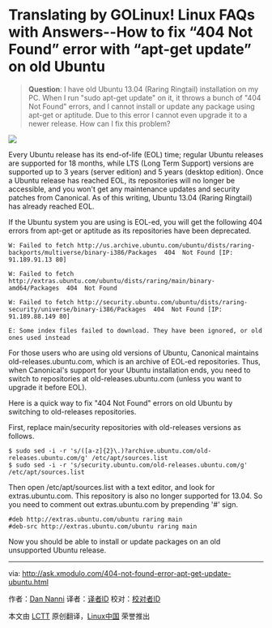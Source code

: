 Translating by GOLinux!
Linux FAQs with Answers--How to fix “404 Not Found” error with “apt-get update” on old Ubuntu
================================================================================
> **Question**: I have old Ubuntu 13.04 (Raring Ringtail) installation on my PC. When I run "sudo apt-get update" on it, it throws a bunch of "404 Not Found" errors, and I cannot install or update any package using apt-get or aptitude. Due to this error I cannot even upgrade it to a newer release. How can I fix this problem?

![](https://farm6.staticflickr.com/5460/17634085636_996b2a8ab5_b.jpg)

Every Ubuntu release has its end-of-life (EOL) time; regular Ubuntu releases are supported for 18 months, while LTS (Long Term Support) versions are supported up to 3 years (server edition) and 5 years (desktop edition). Once a Ubuntu release has reached EOL, its repositories will no longer be accessible, and you won't get any maintenance updates and security patches from Canonical. As of this writing, Ubuntu 13.04 (Raring Ringtail) has already reached EOL.

If the Ubuntu system you are using is EOL-ed, you will get the following 404 errors from apt-get or aptitude as its repositories have been deprecated.

    W: Failed to fetch http://us.archive.ubuntu.com/ubuntu/dists/raring-backports/multiverse/binary-i386/Packages  404  Not Found [IP: 91.189.91.13 80]
    
    W: Failed to fetch http://extras.ubuntu.com/ubuntu/dists/raring/main/binary-amd64/Packages  404  Not Found
    
    W: Failed to fetch http://security.ubuntu.com/ubuntu/dists/raring-security/universe/binary-i386/Packages  404  Not Found [IP: 91.189.88.149 80]
    
    E: Some index files failed to download. They have been ignored, or old ones used instead

For those users who are using old versions of Ubuntu, Canonical maintains old-releases.ubuntu.com, which is an archive of EOL-ed repositories. Thus, when Canonical's support for your Ubuntu installation ends, you need to switch to repositories at old-releases.ubuntu.com (unless you want to upgrade it before EOL).

Here is a quick way to fix "404 Not Found" errors on old Ubuntu by switching to old-releases repositories.

First, replace main/security repositories with old-releases versions as follows.

    $ sudo sed -i -r 's/([a-z]{2}\.)?archive.ubuntu.com/old-releases.ubuntu.com/g' /etc/apt/sources.list
    $ sudo sed -i -r 's/security.ubuntu.com/old-releases.ubuntu.com/g' /etc/apt/sources.list

Then open /etc/apt/sources.list with a text editor, and look for extras.ubuntu.com. This repository is also no longer supported for 13.04. So you need to comment out extras.ubuntu.com by prepending '#' sign.

    #deb http://extras.ubuntu.com/ubuntu raring main
    #deb-src http://extras.ubuntu.com/ubuntu raring main

Now you should be able to install or update packages on an old unsupported Ubuntu release.

--------------------------------------------------------------------------------

via: http://ask.xmodulo.com/404-not-found-error-apt-get-update-ubuntu.html

作者：[Dan Nanni][a]
译者：[译者ID](https://github.com/译者ID)
校对：[校对者ID](https://github.com/校对者ID)

本文由 [LCTT](https://github.com/LCTT/TranslateProject) 原创翻译，[Linux中国](https://linux.cn/) 荣誉推出

[a]:http://ask.xmodulo.com/author/nanni
